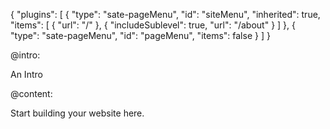 {
    "plugins": [
        {
            "type": "sate-pageMenu",
            "id": "siteMenu",
            "inherited": true,
            "items": [
                {
                    "url": "/"
                },
                {
                    "includeSublevel": true,
                    "url": "/about"
                }
            ]
        },
        {
            "type": "sate-pageMenu",
            "id": "pageMenu",
            "items": false
        }
    ]
}

@intro:

An Intro

@content:

Start building your website here.

